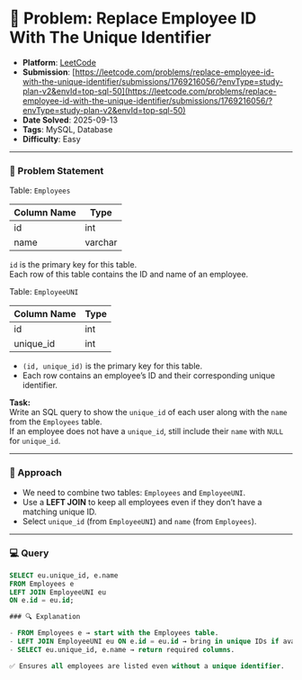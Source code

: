 # 🧲 Problem: Replace Employee ID With The Unique Identifier

- **Platform**: [LeetCode](https://leetcode.com/problems/replace-employee-id-with-the-unique-identifier/description/?envType=study-plan-v2&envId=top-sql-50)
- **Submission**: [https://leetcode.com/problems/replace-employee-id-with-the-unique-identifier/submissions/1769216056/?envType=study-plan-v2&envId=top-sql-50](https://leetcode.com/problems/replace-employee-id-with-the-unique-identifier/submissions/1769216056/?envType=study-plan-v2&envId=top-sql-50)
- **Date Solved**: 2025-09-13
- **Tags**: MySQL, Database
- **Difficulty**: Easy

---

### 📄 Problem Statement  
Table: `Employees`  

| Column Name | Type    |
|-------------|---------|
| id          | int     |
| name        | varchar |

`id` is the primary key for this table.  
Each row of this table contains the ID and name of an employee.  

Table: `EmployeeUNI`  

| Column Name  | Type    |
|--------------|---------|
| id           | int     |
| unique_id    | int     |

- `(id, unique_id)` is the primary key for this table.  
- Each row contains an employee’s ID and their corresponding unique identifier.  

**Task:**  
Write an SQL query to show the `unique_id` of each user along with the `name` from the `Employees` table.  
If an employee does not have a `unique_id`, still include their `name` with `NULL` for `unique_id`.  

---

### 📝 Approach  
- We need to combine two tables: `Employees` and `EmployeeUNI`.  
- Use a **LEFT JOIN** to keep all employees even if they don’t have a matching unique ID.  
- Select `unique_id` (from `EmployeeUNI`) and `name` (from `Employees`).  

---

### 💻 Query  
```sql
SELECT eu.unique_id, e.name
FROM Employees e
LEFT JOIN EmployeeUNI eu
ON e.id = eu.id;

### 🔍 Explanation

- FROM Employees e → start with the Employees table.
- LEFT JOIN EmployeeUNI eu ON e.id = eu.id → bring in unique IDs if available, otherwise NULL.
- SELECT eu.unique_id, e.name → return required columns.

✅ Ensures all employees are listed even without a unique identifier.
